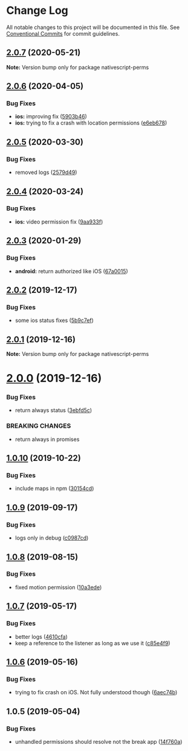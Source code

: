 # Change Log

All notable changes to this project will be documented in this file.
See [Conventional Commits](https://conventionalcommits.org) for commit guidelines.

## [2.0.7](https://github.com/Akylas/nativescript-perms/compare/v2.0.6...v2.0.7) (2020-05-21)

**Note:** Version bump only for package nativescript-perms





## [2.0.6](https://github.com/Akylas/nativescript-perms/compare/v2.0.5...v2.0.6) (2020-04-05)


### Bug Fixes

* **ios:** improving fix ([5903b46](https://github.com/Akylas/nativescript-perms/commit/5903b46))
* **ios:** trying to fix a crash with location permissions ([e6eb678](https://github.com/Akylas/nativescript-perms/commit/e6eb678))





## [2.0.5](https://github.com/Akylas/nativescript-perms/compare/v2.0.4...v2.0.5) (2020-03-30)


### Bug Fixes

* removed logs ([2579d49](https://github.com/Akylas/nativescript-perms/commit/2579d49))





## [2.0.4](https://github.com/Akylas/nativescript-perms/compare/v2.0.3...v2.0.4) (2020-03-24)


### Bug Fixes

* **ios:** video permission fix ([9aa933f](https://github.com/Akylas/nativescript-perms/commit/9aa933f))





## [2.0.3](https://github.com/Akylas/nativescript-perms/compare/v2.0.2...v2.0.3) (2020-01-29)


### Bug Fixes

* **android:** return authorized like iOS ([67a0015](https://github.com/Akylas/nativescript-perms/commit/67a0015))





## [2.0.2](https://github.com/Akylas/nativescript-perms/compare/v2.0.1...v2.0.2) (2019-12-17)


### Bug Fixes

* some ios status fixes ([5b9c7ef](https://github.com/Akylas/nativescript-perms/commit/5b9c7ef))





## [2.0.1](https://github.com/Akylas/nativescript-perms/compare/v2.0.0...v2.0.1) (2019-12-16)

**Note:** Version bump only for package nativescript-perms





# [2.0.0](https://github.com/Akylas/nativescript-perms/compare/v1.0.10...v2.0.0) (2019-12-16)


### Bug Fixes

* return always status ([3ebfd5c](https://github.com/Akylas/nativescript-perms/commit/3ebfd5c))


### BREAKING CHANGES

* return always in promises





## [1.0.10](https://github.com/Akylas/nativescript-perms/compare/v1.0.9...v1.0.10) (2019-10-22)


### Bug Fixes

* include maps in npm ([30154cd](https://github.com/Akylas/nativescript-perms/commit/30154cd))





## [1.0.9](https://github.com/Akylas/nativescript-perms/compare/v1.0.8...v1.0.9) (2019-09-17)


### Bug Fixes

* logs only in debug ([c0987cd](https://github.com/Akylas/nativescript-perms/commit/c0987cd))





## [1.0.8](https://github.com/Akylas/nativescript-perms/compare/v1.0.7...v1.0.8) (2019-08-15)


### Bug Fixes

* fixed motion permission ([10a3ede](https://github.com/Akylas/nativescript-perms/commit/10a3ede))





## [1.0.7](https://github.com/Akylas/nativescript-perms/compare/v1.0.6...v1.0.7) (2019-05-17)


### Bug Fixes

* better logs ([4610cfa](https://github.com/Akylas/nativescript-perms/commit/4610cfa))
* keep a reference to the listener as long as we use it ([c85e4f9](https://github.com/Akylas/nativescript-perms/commit/c85e4f9))





## [1.0.6](https://github.com/Akylas/nativescript-perms/compare/v1.0.5...v1.0.6) (2019-05-16)


### Bug Fixes

* trying to fix crash on iOS. Not fully understood though ([6aec74b](https://github.com/Akylas/nativescript-perms/commit/6aec74b))





## 1.0.5 (2019-05-04)


### Bug Fixes

* unhandled permissions should resolve not the break app ([14f760a](https://github.com/Akylas/nativescript-perms/commit/14f760a))
